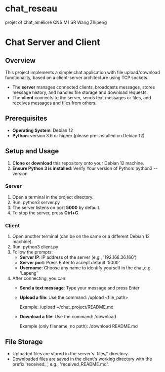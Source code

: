 # chat_reseau
projet of chat_ameliore
CNS M1 SR Wang Zhipeng
# Chat Server and Client

## Overview
This project implements a simple chat application with file upload/download functionality, based on a client-server architecture using TCP sockets.

- The **server** manages connected clients, broadcasts messages, stores message history, and handles file storage and download requests.
- The **client** connects to the server, sends text messages or files, and receives messages and files from others.

## Prerequisites
- **Operating System**: Debian 12
- **Python**: version 3.6 or higher (please pre-installed on Debian 12)

## Setup and Usage
1. **Clone or download** this repository onto your Debian 12 machine.
2. **Ensure Python 3 is installed**:
   Verify Your version of Python:
   python3 --version

### Server
1. Open a terminal in the project directory.
2. Run:
   python3 server.py
3. The server listens on port **5000** by default.
4. To stop the server, press **Ctrl+C**.

### Client
1. Open another terminal (can be on the same or a different Debian 12 machine).
2. Run:
   python3 client.py
3. Follow the prompts:
   - **Server IP**: IP address of the server (e.g., '192.168.36.160')
   - **Server port**: Press Enter to accept default '5000'
   - **Username**: Choose any name to identify yourself in the chat,e.g. 'Lapeng'
4. After connecting, you can:
   - **Send a text message**: Type your message and press Enter
   - **Upload a file**: Use the command:
     /upload <file_path>
    
     Example:
     /upload ~/chat_project/README.md
     
   - **Download a file**: Use the command:
     /download <filename>
     
     Example (only filename, no path):
     /download README.md

## File Storage
- Uploaded files are stored in the server's 'files/' directory.
- Downloaded files are saved in the client's working directory with the prefix 'received_', e.g., 'received_README.md'.


